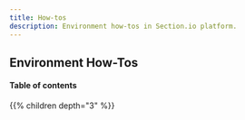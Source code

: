 ```yaml
---
title: How-tos
description: Environment how-tos in Section.io platform.
---
```


## Environment How-Tos

#### Table of contents

{{% children depth="3" %}}